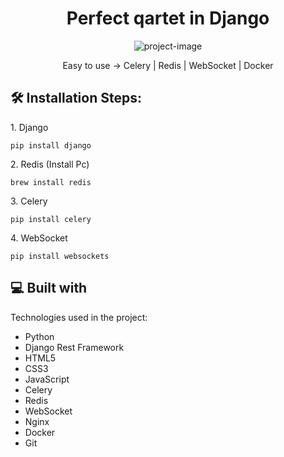 <h1 align="center" id="title">Perfect qartet in Django</h1>

<p align="center"><img src="https://i.postimg.cc/RhFB0CGH/image.webp" alt="project-image"></p>

<p id="description" align="center">Easy to use -&gt; Celery | Redis | WebSocket | Docker</p>

<h2>🛠️ Installation Steps:</h2>

<p>1. Django</p>

```
pip install django
```

<p>2. Redis (Install Pc)</p>

```
brew install redis
```

<p>3. Celery</p>

```
pip install celery
```

<p>4. WebSocket</p>

```
pip install websockets
```

  
  
<h2>💻 Built with</h2>

Technologies used in the project:

*   Python
*   Django Rest Framework
*   HTML5
*   CSS3
*   JavaScript
*   Celery
*   Redis
*   WebSocket
*   Nginx
*   Docker
*   Git
